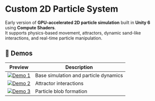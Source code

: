 #  Custom 2D Particle System 

Early version of **GPU-accelerated 2D particle simulation** built in **Unity 6** using **Compute Shaders**.  
It supports physics-based movement, attractors, dynamic sand-like interactions, and real-time particle manipulation.


## 🎥 Demos

| Preview | Description |
|----------|--------------|
| [![Demo 1](https://img.youtube.com/vi/b0TTSp7p5z8/hqdefault.jpg)](https://youtu.be/b0TTSp7p5z8) | Base simulation and particle dynamics |
| [![Demo 2](https://img.youtube.com/vi/-7eHKUGghc0/hqdefault.jpg)](https://youtu.be/-7eHKUGghc0) | Attractor interactions |
| [![Demo 3](https://img.youtube.com/vi/Qq1xMr5-VcU/hqdefault.jpg)](https://youtu.be/Qq1xMr5-VcU) | Particle blob formation |
